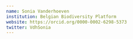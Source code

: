 ```yaml
---
name: Sonia Vanderhoeven
institution: Belgian Biodiversity Platform
website: https://orcid.org/0000-0002-6298-5373
twitter: VdhSonia
---
```

